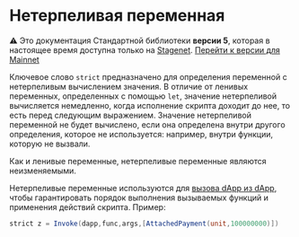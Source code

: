 # Нетерпеливая переменная

:warning: Это документация Стандартной библиотеки **версии 5**, которая в настоящее время доступна только на [Stagenet](/ru/blockchain/blockchain-network/). [Перейти к версии для Mainnet](/ru/ride/variables/)

Ключевое слово `strict` предназначено для определения переменной с нетерпеливым вычислением значения. В отличие от ленивых переменных, определенных с помощью `let`, значение нетерпеливой вычисляется немедленно, когда исполнение скрипта доходит до нее, то есть перед следующим выражением. Значение нетерпеливой переменной не будет вычислено, если она определена внутри другого определения, которое не используется: например, внутри функции, которую не вызвали.

Как и ленивые переменные, нетерпеливые переменные являются неизменяемыми. 

Нетерпеливые переменные используются для [вызова dApp из dApp](/ru/ride/advanced/dapp-to-dapp), чтобы гарантировать порядок выполнения вызываемых функций и применения действий скрипта. Пример:

```scala
strict z = Invoke(dapp,func,args,[AttachedPayment(unit,100000000)])
```
